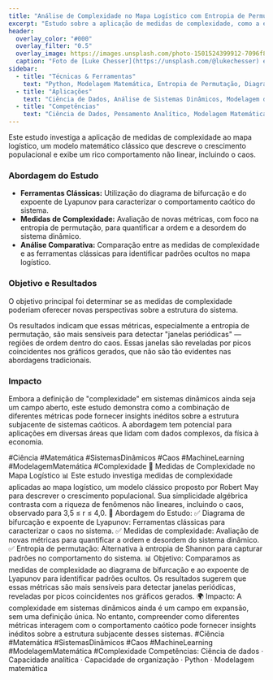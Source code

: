 ```yaml
---
title: "Análise de Complexidade no Mapa Logístico com Entropia de Permutação"
excerpt: "Estudo sobre a aplicação de medidas de complexidade, como a entropia de permutação, para analisar o mapa logístico, comparando-as com ferramentas clássicas para revelar padrões em sistemas dinâmicos caóticos."
header:
  overlay_color: "#000"
  overlay_filter: "0.5"
  overlay_image: https://images.unsplash.com/photo-1501524399912-7096f87a95b8?q=80&w=2070&auto=format&fit=crop&ixlib=rb-4.0.3&ixid=M3wxMjA3fDB8MHxwaG90by1wYWdlfHx8fGVufDB8fHx8fA%3D%3D
  caption: "Foto de [Luke Chesser](https://unsplash.com/@lukechesser) em [Unsplash](https://unsplash.com)"
sidebar:
  - title: "Técnicas & Ferramentas"
    text: "Python, Modelagem Matemática, Entropia de Permutação, Diagrama de Bifurcação, Expoente de Lyapunov."
  - title: "Aplicações"
    text: "Ciência de Dados, Análise de Sistemas Dinâmicos, Modelagem de Sistemas Complexos, Física."
  - title: "Competências"
    text: "Ciência de Dados, Pensamento Analítico, Modelagem Matemática, Python."
---
```


Este estudo investiga a aplicação de medidas de complexidade ao mapa logístico, um modelo matemático clássico que descreve o crescimento populacional e exibe um rico comportamento não linear, incluindo o caos.

### Abordagem do Estudo

*   **Ferramentas Clássicas:** Utilização do diagrama de bifurcação e do expoente de Lyapunov para caracterizar o comportamento caótico do sistema.
*   **Medidas de Complexidade:** Avaliação de novas métricas, com foco na entropia de permutação, para quantificar a ordem e a desordem do sistema dinâmico.
*   **Análise Comparativa:** Comparação entre as medidas de complexidade e as ferramentas clássicas para identificar padrões ocultos no mapa logístico.

### Objetivo e Resultados

O objetivo principal foi determinar se as medidas de complexidade poderiam oferecer novas perspectivas sobre a estrutura do sistema.

Os resultados indicam que essas métricas, especialmente a entropia de permutação, são mais sensíveis para detectar "janelas periódicas" — regiões de ordem dentro do caos. Essas janelas são reveladas por picos coincidentes nos gráficos gerados, que não são tão evidentes nas abordagens tradicionais.

### Impacto

Embora a definição de "complexidade" em sistemas dinâmicos ainda seja um campo aberto, este estudo demonstra como a combinação de diferentes métricas pode fornecer insights inéditos sobre a estrutura subjacente de sistemas caóticos. A abordagem tem potencial para aplicações em diversas áreas que lidam com dados complexos, da física à economia.

#Ciência #Matemática #SistemasDinâmicos #Caos #MachineLearning #ModelagemMatemática #Complexidade
🔎 Medidas de Complexidade no Mapa Logístico 📊 Este estudo investiga medidas de complexidade aplicadas ao mapa logístico, um modelo clássico proposto por Robert May para descrever o crescimento populacional. Sua simplicidade algébrica contrasta com a riqueza de fenômenos não lineares, incluindo o caos, observado para 3,5 ≤ r ≤ 4,0. 📌 Abordagem do Estudo: ✅ Diagrama de bifurcação e expoente de Lyapunov: Ferramentas clássicas para caracterizar o caos no sistema. ✅ Medidas de complexidade: Avaliação de novas métricas para quantificar a ordem e desordem do sistema dinâmico. ✅ Entropia de permutação: Alternativa à entropia de Shannon para capturar padrões no comportamento do sistema. 📊 Objetivo: Comparamos as medidas de complexidade ao diagrama de bifurcação e ao expoente de Lyapunov para identificar padrões ocultos. Os resultados sugerem que essas métricas são mais sensíveis para detectar janelas periódicas, reveladas por picos coincidentes nos gráficos gerados. 🌍 Impacto: A complexidade em sistemas dinâmicos ainda é um campo em expansão, sem uma definição única. No entanto, compreender como diferentes métricas interagem com o comportamento caótico pode fornecer insights inéditos sobre a estrutura subjacente desses sistemas. #Ciência #Matemática #SistemasDinâmicos #Caos #MachineLearning #ModelagemMatemática #Complexidade
Competências: Ciência de dados · Capacidade analítica · Capacidade de organização · Python · Modelagem matemática